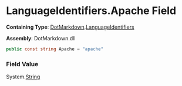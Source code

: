# LanguageIdentifiers\.Apache Field

**Containing Type**: [DotMarkdown](../../README.md)\.[LanguageIdentifiers](../README.md)

**Assembly**: DotMarkdown\.dll

```csharp
public const string Apache = "apache"
```

### Field Value

System\.[String](https://docs.microsoft.com/en-us/dotnet/api/system.string)